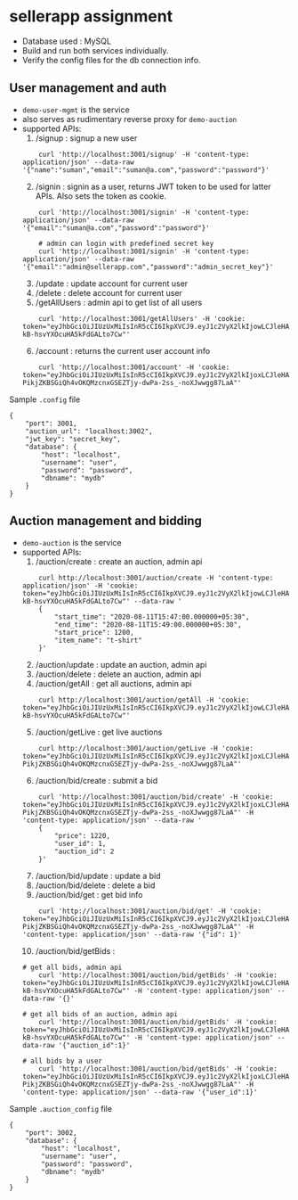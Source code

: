# sellerapp assignment

- Database used : MySQL
- Build and run both services individually.
- Verify the config files for the db connection info.

## User management and auth
- `demo-user-mgmt` is the service
- also serves as rudimentary reverse proxy for `demo-auction`
- supported APIs:
    1. /signup : signup a new user
    ```
        curl 'http://localhost:3001/signup' -H 'content-type: application/json' --data-raw '{"name":"suman","email":"suman@a.com","password":"password"}'
    ```
    2. /signin : signin as a user, returns JWT token to be used for latter APIs. Also sets the token as cookie.
    ```
        curl 'http://localhost:3001/signin' -H 'content-type: application/json' --data-raw '{"email":"suman@a.com","password":"password"}'

        # admin can login with predefined secret key
        curl 'http://localhost:3001/signin' -H 'content-type: application/json' --data-raw '{"email":"admin@sellerapp.com","password":"admin_secret_key"}'
    ```
    3. /update : update account for current user
    4. /delete : delete account for current user
    5. /getAllUsers : admin api to get list of all users
    ```
        curl 'http://localhost:3001/getAllUsers' -H 'cookie: token="eyJhbGciOiJIUzUxMiIsInR5cCI6IkpXVCJ9.eyJ1c2VyX2lkIjowLCJleHAiOjE1OTcyMjUzMDl9.r_3VhoJ35_2UJM02GjJlqfk_J5sq0mV4V1iR8g9ajwIRSzdJ5vSSv2PTVzb6-kB-hsvYXOcuHA5kFdGALto7Cw"'
    ```
    6. /account : returns the current user account info
    ```
        curl 'http://localhost:3001/account' -H 'cookie: token="eyJhbGciOiJIUzUxMiIsInR5cCI6IkpXVCJ9.eyJ1c2VyX2lkIjoxLCJleHAiOjE1OTcyMjUyNTN9.Qmh7GjgFvRdgHAd_4NeMETuszRJxAEis-PikjZKBSGiQh4vOKQMzcnxGSEZTjy-dwPa-2ss_-noXJwwgg87LaA"'
    ```

Sample `.config` file
```
{
    "port": 3001,
    "auction_url": "localhost:3002",
    "jwt_key": "secret_key",
    "database": {
        "host": "localhost",
        "username": "user",
        "password": "password",
        "dbname": "mydb"
    }
}
```
## Auction management and bidding
- `demo-auction` is the service
- supported APIs:
    1. /auction/create : create an auction, admin api
    ```
        curl http://localhost:3001/auction/create -H 'content-type: application/json' -H 'cookie: token="eyJhbGciOiJIUzUxMiIsInR5cCI6IkpXVCJ9.eyJ1c2VyX2lkIjowLCJleHAiOjE1OTcyMjUzMDl9.r_3VhoJ35_2UJM02GjJlqfk_J5sq0mV4V1iR8g9ajwIRSzdJ5vSSv2PTVzb6-kB-hsvYXOcuHA5kFdGALto7Cw"' --data-raw '
        {
            "start_time": "2020-08-11T15:47:00.000000+05:30",
            "end_time": "2020-08-11T15:49:00.000000+05:30",
            "start_price": 1200,
            "item_name": "t-shirt"
        }'
    ```
    2. /auction/update : update an auction, admin api
    3. /auction/delete : delete an auction, admin api
    4. /auction/getAll : get all auctions, admin api
    ```
        curl http://localhost:3001/auction/getAll -H 'cookie: token="eyJhbGciOiJIUzUxMiIsInR5cCI6IkpXVCJ9.eyJ1c2VyX2lkIjowLCJleHAiOjE1OTcyMjUzMDl9.r_3VhoJ35_2UJM02GjJlqfk_J5sq0mV4V1iR8g9ajwIRSzdJ5vSSv2PTVzb6-kB-hsvYXOcuHA5kFdGALto7Cw"'
    ```
    5. /auction/getLive : get live auctions
    ```
        curl http://localhost:3001/auction/getLive -H 'cookie: token="eyJhbGciOiJIUzUxMiIsInR5cCI6IkpXVCJ9.eyJ1c2VyX2lkIjoxLCJleHAiOjE1OTcyMjUyNTN9.Qmh7GjgFvRdgHAd_4NeMETuszRJxAEis-PikjZKBSGiQh4vOKQMzcnxGSEZTjy-dwPa-2ss_-noXJwwgg87LaA"'
    ```
    6. /auction/bid/create : submit a bid
    ```
        curl 'http://localhost:3001/auction/bid/create' -H 'cookie: token="eyJhbGciOiJIUzUxMiIsInR5cCI6IkpXVCJ9.eyJ1c2VyX2lkIjoxLCJleHAiOjE1OTcyMjUyNTN9.Qmh7GjgFvRdgHAd_4NeMETuszRJxAEis-PikjZKBSGiQh4vOKQMzcnxGSEZTjy-dwPa-2ss_-noXJwwgg87LaA"' -H 'content-type: application/json' --data-raw '
        {
            "price": 1220,
            "user_id": 1,
            "auction_id": 2
        }'
    ```
    7. /auction/bid/update : update a bid
    8. /auction/bid/delete : delete a bid
    9. /auction/bid/get : get bid info
    ```
        curl 'http://localhost:3001/auction/bid/get' -H 'cookie: token="eyJhbGciOiJIUzUxMiIsInR5cCI6IkpXVCJ9.eyJ1c2VyX2lkIjoxLCJleHAiOjE1OTcyMjUyNTN9.Qmh7GjgFvRdgHAd_4NeMETuszRJxAEis-PikjZKBSGiQh4vOKQMzcnxGSEZTjy-dwPa-2ss_-noXJwwgg87LaA"' -H 'content-type: application/json' --data-raw '{"id": 1}'
    ```
    10. /auction/bid/getBids :
    ```
    # get all bids, admin api
        curl 'http://localhost:3001/auction/bid/getBids' -H 'cookie: token="eyJhbGciOiJIUzUxMiIsInR5cCI6IkpXVCJ9.eyJ1c2VyX2lkIjowLCJleHAiOjE1OTcyMjUzMDl9.r_3VhoJ35_2UJM02GjJlqfk_J5sq0mV4V1iR8g9ajwIRSzdJ5vSSv2PTVzb6-kB-hsvYXOcuHA5kFdGALto7Cw"' -H 'content-type: application/json' --data-raw '{}'
    
    # get all bids of an auction, admin api
        curl 'http://localhost:3001/auction/bid/getBids' -H 'cookie: token="eyJhbGciOiJIUzUxMiIsInR5cCI6IkpXVCJ9.eyJ1c2VyX2lkIjowLCJleHAiOjE1OTcyMjUzMDl9.r_3VhoJ35_2UJM02GjJlqfk_J5sq0mV4V1iR8g9ajwIRSzdJ5vSSv2PTVzb6-kB-hsvYXOcuHA5kFdGALto7Cw"' -H 'content-type: application/json' --data-raw '{"auction_id":1}'
    
    # all bids by a user
        curl 'http://localhost:3001/auction/bid/getBids' -H 'cookie: token="eyJhbGciOiJIUzUxMiIsInR5cCI6IkpXVCJ9.eyJ1c2VyX2lkIjoxLCJleHAiOjE1OTcyMjUyNTN9.Qmh7GjgFvRdgHAd_4NeMETuszRJxAEis-PikjZKBSGiQh4vOKQMzcnxGSEZTjy-dwPa-2ss_-noXJwwgg87LaA"' -H 'content-type: application/json' --data-raw '{"user_id":1}'
    ```

Sample `.auction_config` file
```
{
    "port": 3002,
    "database": {
        "host": "localhost",
        "username": "user",
        "password": "password",
        "dbname": "mydb"
    }
}
```